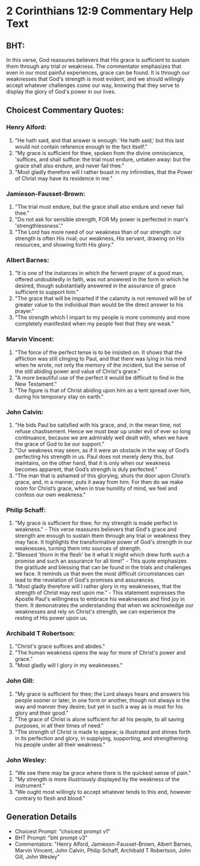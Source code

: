 # 2 Corinthians 12:9 Commentary Help Text

## BHT:
In this verse, God reassures believers that His grace is sufficient to sustain them through any trial or weakness. The commentator emphasizes that even in our most painful experiences, grace can be found. It is through our weaknesses that God's strength is most evident, and we should willingly accept whatever challenges come our way, knowing that they serve to display the glory of God's power in our lives.

## Choicest Commentary Quotes:
### Henry Alford:
1. "He hath said, and that answer is enough: 'He hath said,' but this last would not contain reference enough to the fact itself."
2. "My grace is sufficient for thee, spoken from the divine omniscience, 'suffices, and shall suffice: the trial must endure, untaken away: but the grace shall also endure, and never fail thee."
3. "Most gladly therefore will I rather boast in my infirmities, that the Power of Christ may have its residence in me."

### Jamieson-Fausset-Brown:
1. "The trial must endure, but the grace shall also endure and never fail thee."
2. "Do not ask for sensible strength, FOR My power is perfected in man's 'strengthlessness'."
3. "The Lord has more need of our weakness than of our strength: our strength is often His rival; our weakness, His servant, drawing on His resources, and showing forth His glory."

### Albert Barnes:
1. "It is one of the instances in which the fervent prayer of a good man, offered undoubtedly in faith, was not answered in the form in which he desired, though substantially answered in the assurance of grace sufficient to support him."
2. "The grace that will be imparted if the calamity is not removed will be of greater value to the individual than would be the direct answer to his prayer."
3. "The strength which I impart to my people is more commonly and more completely manifested when my people feel that they are weak."

### Marvin Vincent:
1. "The force of the perfect tense is to be insisted on. It shows that the affliction was still clinging to Paul, and that there was lying in his mind when he wrote, not only the memory of the incident, but the sense of the still abiding power and value of Christ's grace."
2. "A more beautiful use of the perfect it would be difficult to find in the New Testament."
3. "The figure is that of Christ abiding upon him as a tent spread over him, during his temporary stay on earth."

### John Calvin:
1. "He bids Paul be satisfied with his grace, and, in the mean time, not refuse chastisement. Hence we must bear up under evil of ever so long continuance, because we are admirably well dealt with, when we have the grace of God to be our support."
2. "Our weakness may seem, as if it were an obstacle in the way of God’s perfecting his strength in us. Paul does not merely deny this, but maintains, on the other hand, that it is only when our weakness becomes apparent, that God’s strength is duly perfected."
3. "The man that is ashamed of this glorying, shuts the door upon Christ’s grace, and, in a manner, puts it away from him. For then do we make room for Christ’s grace, when in true humility of mind, we feel and confess our own weakness."

### Philip Schaff:
1. "My grace is sufficient for thee; for my strength is made perfect in weakness." - This verse reassures believers that God's grace and strength are enough to sustain them through any trial or weakness they may face. It highlights the transformative power of God's strength in our weaknesses, turning them into sources of strength.
2. "Blessed 'thorn in the flesh' be it what it might which drew forth such a promise and such an assurance for all time!" - This quote emphasizes the gratitude and blessing that can be found in the trials and challenges we face. It reminds us that even the most difficult circumstances can lead to the revelation of God's promises and assurances.
3. "Most gladly therefore will I rather glory in my weaknesses, that the strength of Christ may rest upon me." - This statement expresses the Apostle Paul's willingness to embrace his weaknesses and find joy in them. It demonstrates the understanding that when we acknowledge our weaknesses and rely on Christ's strength, we can experience the resting of His power upon us.

### Archibald T Robertson:
1. "Christ's grace suffices and abides."
2. "The human weakness opens the way for more of Christ's power and grace."
3. "Most gladly will I glory in my weaknesses."

### John Gill:
1. "My grace is sufficient for thee; the Lord always hears and answers his people sooner or later, in one form or another, though not always in the way and manner they desire; but yet in such a way as is most for his glory and their good."
2. "The grace of Christ is alone sufficient for all his people, to all saving purposes, in all their times of need."
3. "The strength of Christ is made to appear, is illustrated and shines forth in its perfection and glory, in supplying, supporting, and strengthening his people under all their weakness."

### John Wesley:
1. "We see there may be grace where there is the quickest sense of pain."
2. "My strength is more illustriously displayed by the weakness of the instrument."
3. "We ought most willingly to accept whatever tends to this end, however contrary to flesh and blood."


## Generation Details
- Choicest Prompt: "choicest prompt v1"
- BHT Prompt: "bht prompt v3"
- Commentators: "Henry Alford, Jamieson-Fausset-Brown, Albert Barnes, Marvin Vincent, John Calvin, Philip Schaff, Archibald T Robertson, John Gill, John Wesley"
